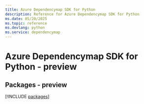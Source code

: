 ```yaml
---
title: Azure Dependencymap SDK for Python
description: Reference for Azure Dependencymap SDK for Python
ms.date: 05/20/2025
ms.topic: reference
ms.devlang: python
ms.service: dependencymap
---
```

# Azure Dependencymap SDK for Python - preview
## Packages - preview
[!INCLUDE [packages](dependencymap-index.md)]